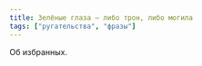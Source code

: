 ```yaml
---
title: Зелёные глаза — либо трон, либо могила
tags: ["ругательства", "фразы"]
---
```


Об избранных.